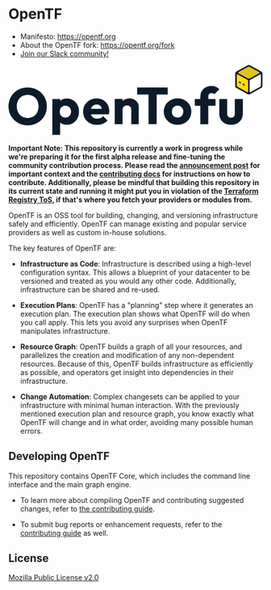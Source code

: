 # OpenTF

- Manifesto: https://opentf.org
- About the OpenTF fork: https://opentf.org/fork
- [Join our Slack community!](https://join.slack.com/t/opentfcommunity/shared_invite/zt-237chyryd-mFULiefrbYGMYQoG72BUpQ)

<img alt="OpenTF" src="https://raw.githubusercontent.com/opentffoundation/brand-artifacts/main/full/transparent/SVG/on-light.svg" width="600px">

**Important Note: This repository is currently a work in progress while we're preparing it for the first alpha release and fine-tuning the community contribution process. Please read the [announcement post](https://opentf.org/fork) for important context and the [contributing docs](CONTRIBUTING.md) for instructions on how to contribute. Additionally, please be mindful that building this repository in its current state and running it might put you in violation of the [Terraform Registry ToS](https://web.archive.org/web/https://registry.terraform.io/terms), if that's where you fetch your providers or modules from.**

OpenTF is an OSS tool for building, changing, and versioning infrastructure safely and efficiently. OpenTF can manage existing and popular service providers as well as custom in-house solutions.

The key features of OpenTF are:

- **Infrastructure as Code**: Infrastructure is described using a high-level configuration syntax. This allows a blueprint of your datacenter to be versioned and treated as you would any other code. Additionally, infrastructure can be shared and re-used.

- **Execution Plans**: OpenTF has a "planning" step where it generates an execution plan. The execution plan shows what OpenTF will do when you call apply. This lets you avoid any surprises when OpenTF manipulates infrastructure.

- **Resource Graph**: OpenTF builds a graph of all your resources, and parallelizes the creation and modification of any non-dependent resources. Because of this, OpenTF builds infrastructure as efficiently as possible, and operators get insight into dependencies in their infrastructure.

- **Change Automation**: Complex changesets can be applied to your infrastructure with minimal human interaction. With the previously mentioned execution plan and resource graph, you know exactly what OpenTF will change and in what order, avoiding many possible human errors.

## Developing OpenTF

This repository contains OpenTF Core, which includes the command line interface and the main graph engine.

- To learn more about compiling OpenTF and contributing suggested changes, refer to [the contributing guide](CONTRIBUTING.md).

- To submit bug reports or enhancement requests, refer to the [contributing guide](CONTRIBUTING.md) as well.

## License

[Mozilla Public License v2.0](https://github.com/opentffoundation/opentf/blob/main/LICENSE)
